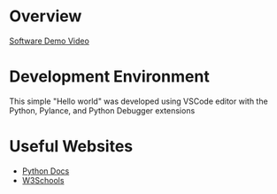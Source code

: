 # Overview

[Software Demo Video](http://youtube.link.goes.here)

# Development Environment

This simple "Hello world" was developed using VSCode editor with the Python, Pylance, and Python Debugger extensions

# Useful Websites

* [Python Docs](https://docs.python.org/3/tutorial/inputoutput.html)
* [W3Schools](https://www.w3schools.com/python/ref_func_print.asp)